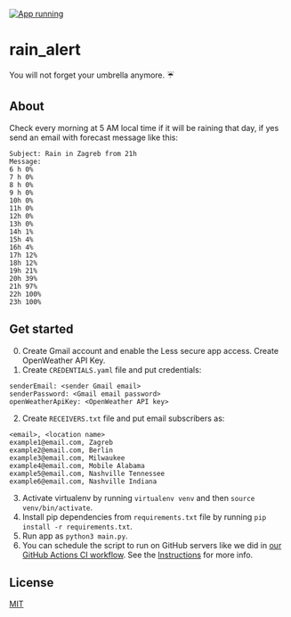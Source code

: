 [![App running](https://github.com/IvanVnucec/rain_alert/actions/workflows/main.yml/badge.svg?branch=master&event=schedule)](https://github.com/IvanVnucec/rain_alert/actions/workflows/main.yml)

# rain_alert
You will not forget your umbrella anymore. :umbrella:

## About
Check every morning at 5 AM local time if it will be raining that day, if yes 
send an email with forecast message like this:
```
Subject: Rain in Zagreb from 21h
Message:
6 h 0%
7 h 0%
8 h 0%
9 h 0%
10h 0%
11h 0%
12h 0%
13h 0%
14h 1%
15h 4%
16h 4%
17h 12%
18h 12%
19h 21%
20h 39%
21h 97%
22h 100%
23h 100%
```

## Get started
0. Create Gmail account and enable the Less secure app access. 
Create OpenWeather API Key.
1. Create `CREDENTIALS.yaml` file and put credentials:
```
senderEmail: <sender Gmail email>
senderPassword: <Gmail email password>
openWeatherApiKey: <OpenWeather API key>
```
2. Create `RECEIVERS.txt` file and put email subscribers as:
```
<email>, <location name>
example1@email.com, Zagreb
example2@email.com, Berlin
example3@email.com, Milwaukee
example4@email.com, Mobile Alabama
example5@email.com, Nashville Tennessee
example6@email.com, Nashville Indiana
```
3. Activate virtualenv by running `virtualenv venv` and then `source venv/bin/activate`.
4. Install pip dependencies from `requirements.txt` file by running `pip install -r requirements.txt`.
5. Run app as `python3 main.py`.
6. You can schedule the script to run on GitHub servers like we did in [our GitHub Actions CI workflow](https://github.com/IvanVnucec/rain_alert/blob/master/.github/workflows/main.yml). 
See the [Instructions](./.github/workflows/README.md) for more info.

## License
[MIT](LICENSE.md)
